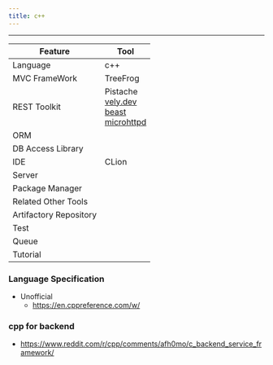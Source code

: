 ```yaml
---
title: c++
---
```


---

| Feature                | Tool                                                                                                                                                              |
|------------------------|-------------------------------------------------------------------------------------------------------------------------------------------------------------------|
| Language               | c++                                                                                                                                                               |
| MVC FrameWork          | TreeFrog                                                                                                                                                          |
| REST Toolkit           | Pistache<br/>[vely.dev](https://vely.dev/index.html)<br/>[beast](https://github.com/boostorg/beast)<br/>[microhttpd](https://www.gnu.org/software/libmicrohttpd/) |
| ORM                    |                                                                                                                                                                   |
| DB Access Library      |                                                                                                                                                                   |
| IDE                    | CLion                                                                                                                                                             |
| Server                 |                                                                                                                                                                   |
| Package Manager        |                                                                                                                                                                   |
| Related Other Tools    |                                                                                                                                                                   |
| Artifactory Repository |                                                                                                                                                                   |
| Test                   |                                                                                                                                                                   |
| Queue                  |                                                                                                                                                                   |
| Tutorial               |                                                                                                                                                                   |


### Language Specification

- Unofficial
  - https://en.cppreference.com/w/

### cpp for backend

- https://www.reddit.com/r/cpp/comments/afh0mo/c_backend_service_framework/ 
